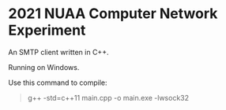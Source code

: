 # 2021 NUAA Computer Network Experiment
 
An SMTP client written in C++.

Running on Windows.

Use this command to compile:

> g++ -std=c++11 main.cpp -o main.exe -lwsock32

